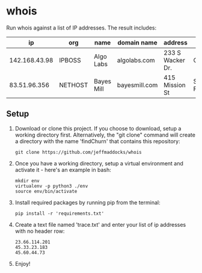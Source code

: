# whois
Run whois against a list of IP addresses. The result includes:

| ip | org | name | domain name | address | city | state | zipcode | country |
| --- | --- | --- | --- | --- | --- | --- | --- | --- |
| 142.168.43.98 | IPBOSS | Algo Labs | algolabs.com | 233 S Wacker Dr. | Chicago | IL | 60606 | US |
| 83.51.96.356 | NETHOST | Bayes Mill | bayesmill.com | 415 Mission St | San Francisco | CA | 94105 | US |

## Setup
1. Download or clone this project. If you choose to download, setup a working directory first. Alternatively, the "git clone" command will create a directory with the name 'findChurn' that contains this repository:
    ```
    git clone https://github.com/jeffmaddocks/whois
    ```

2. Once you have a working directory, setup a virtual environment and activate it  - here's an example in bash:
    ```
    mkdir env
    virtualenv -p python3 ./env
    source env/bin/activate
    ```

3. Install required packages by running pip from the terminal: 
    ```
    pip install -r 'requirements.txt'
    ```
4. Create a text file named 'trace.txt' and enter your list of ip addresses with no header row:
    ```
    23.66.114.201
    45.33.23.183
    45.60.44.73
    ```

8. Enjoy!
